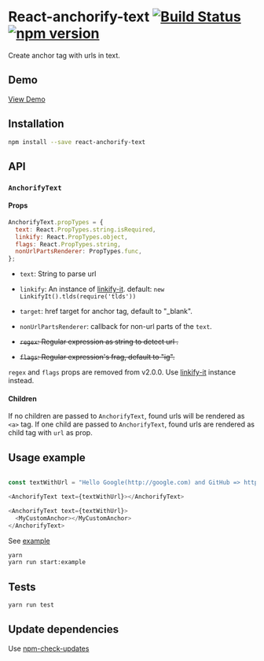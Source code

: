 # React-anchorify-text [![Build Status](https://travis-ci.org/mobilusoss/react-anchorify-text.svg?branch=develop)](https://travis-ci.org/mobilusoss/react-anchorify-text) [![npm version](https://badge.fury.io/js/react-anchorify-text.svg)](http://badge.fury.io/js/react-anchorify-text)

Create anchor tag with urls in text.

## Demo

[View Demo](http://mobilusoss.github.io/react-anchorify-text/example/)

## Installation

```bash
npm install --save react-anchorify-text
```

## API

### `AnchorifyText`

#### Props

```javascript
AnchorifyText.propTypes = {
  text: React.PropTypes.string.isRequired,
  linkify: React.PropTypes.object,
  flags: React.PropTypes.string,
  nonUrlPartsRenderer: PropTypes.func,
};
```

  * `text`: String to parse url

  * `linkify`: An instance of [linkify-it](https://github.com/markdown-it/linkify-it). default: `new LinkifyIt().tlds(require('tlds'))`

  * `target`: href target for anchor tag, default to "_blank".

  *  `nonUrlPartsRenderer`: callback for non-url parts of the `text`.

  * ~~`regex`: Regular expression as string to detect url .~~

  * ~~`flags`: Regular expression's frag, default to "ig".~~

  `regex` and `flags` props are removed from v2.0.0. Use [linkify-it](https://github.com/markdown-it/linkify-it) instance instead.

#### Children

If no children are passed to `AnchorifyText`, found urls will be rendered as `<a>` tag.
If one child are passed to `AnchorifyText`, found urls are rendered as child tag with `url` as prop.


## Usage example

```javascript

const textWithUrl = "Hello Google(http://google.com) and GitHub => https://github.com/ and Apple(www.apple.com)";

<AnchorifyText text={textWithUrl}></AnchorifyText>

<AnchorifyText text={textWithUrl}>
  <MyCustomAnchor></MyCustomAnchor>
</AnchorifyText>
```

See  [example](https://github.com/mobilusoss/react-anchorify-text/tree/develop/example)

```bash
yarn
yarn run start:example
```

## Tests

```bash
yarn run test
```

## Update dependencies

Use [npm-check-updates](https://www.npmjs.com/package/npm-check-updates)
